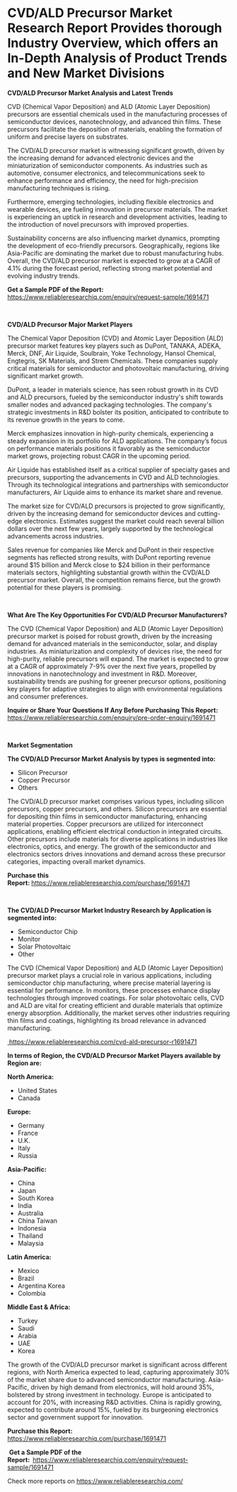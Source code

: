 <p><h1>CVD/ALD Precursor Market Research Report Provides thorough Industry Overview, which offers an In-Depth Analysis of Product Trends and New Market Divisions</h1></p><p><strong>CVD/ALD Precursor Market Analysis and Latest Trends</strong></p>
<p><p>CVD (Chemical Vapor Deposition) and ALD (Atomic Layer Deposition) precursors are essential chemicals used in the manufacturing processes of semiconductor devices, nanotechnology, and advanced thin films. These precursors facilitate the deposition of materials, enabling the formation of uniform and precise layers on substrates. </p><p>The CVD/ALD precursor market is witnessing significant growth, driven by the increasing demand for advanced electronic devices and the miniaturization of semiconductor components. As industries such as automotive, consumer electronics, and telecommunications seek to enhance performance and efficiency, the need for high-precision manufacturing techniques is rising. </p><p>Furthermore, emerging technologies, including flexible electronics and wearable devices, are fueling innovation in precursor materials. The market is experiencing an uptick in research and development activities, leading to the introduction of novel precursors with improved properties. </p><p>Sustainability concerns are also influencing market dynamics, prompting the development of eco-friendly precursors. Geographically, regions like Asia-Pacific are dominating the market due to robust manufacturing hubs. Overall, the CVD/ALD precursor market is expected to grow at a CAGR of 4.1% during the forecast period, reflecting strong market potential and evolving industry trends.</p></p>
<p><strong>Get a Sample PDF of the Report:&nbsp;</strong> <a href="https://www.reliableresearchiq.com/enquiry/request-sample/1691471?utm_campaign=3106&utm_medium=2&utm_source=Github&utm_content=ia&utm_term=27032025&utm_id=cvdald-precursor">https://www.reliableresearchiq.com/enquiry/request-sample/1691471</a></p>
<p>&nbsp;</p>
<p><strong>CVD/ALD Precursor Major Market Players</strong></p>
<p><p>The Chemical Vapor Deposition (CVD) and Atomic Layer Deposition (ALD) precursor market features key players such as DuPont, TANAKA, ADEKA, Merck, DNF, Air Liquide, Soulbrain, Yoke Technology, Hansol Chemical, Engtegris, SK Materials, and Strem Chemicals. These companies supply critical materials for semiconductor and photovoltaic manufacturing, driving significant market growth. </p><p>DuPont, a leader in materials science, has seen robust growth in its CVD and ALD precursors, fueled by the semiconductor industry's shift towards smaller nodes and advanced packaging technologies. The company's strategic investments in R&D bolster its position, anticipated to contribute to its revenue growth in the years to come.</p><p>Merck emphasizes innovation in high-purity chemicals, experiencing a steady expansion in its portfolio for ALD applications. The company’s focus on performance materials positions it favorably as the semiconductor market grows, projecting robust CAGR in the upcoming period.</p><p>Air Liquide has established itself as a critical supplier of specialty gases and precursors, supporting the advancements in CVD and ALD technologies. Through its technological integrations and partnerships with semiconductor manufacturers, Air Liquide aims to enhance its market share and revenue.</p><p>The market size for CVD/ALD precursors is projected to grow significantly, driven by the increasing demand for semiconductor devices and cutting-edge electronics. Estimates suggest the market could reach several billion dollars over the next few years, largely supported by the technological advancements across industries.</p><p>Sales revenue for companies like Merck and DuPont in their respective segments has reflected strong results, with DuPont reporting revenue around $15 billion and Merck close to $24 billion in their performance materials sectors, highlighting substantial growth within the CVD/ALD precursor market. Overall, the competition remains fierce, but the growth potential for these players is promising.</p></p>
<p>&nbsp;</p>
<p><strong>What Are The Key Opportunities For CVD/ALD Precursor Manufacturers?</strong></p>
<p><p>The CVD (Chemical Vapor Deposition) and ALD (Atomic Layer Deposition) precursor market is poised for robust growth, driven by the increasing demand for advanced materials in the semiconductor, solar, and display industries. As miniaturization and complexity of devices rise, the need for high-purity, reliable precursors will expand. The market is expected to grow at a CAGR of approximately 7-9% over the next five years, propelled by innovations in nanotechnology and investment in R&D. Moreover, sustainability trends are pushing for greener precursor options, positioning key players for adaptive strategies to align with environmental regulations and consumer preferences.</p></p>
<p><strong>Inquire or Share Your Questions If Any Before Purchasing This Report:</strong> <a href="https://www.reliableresearchiq.com/enquiry/pre-order-enquiry/1691471?utm_campaign=3106&utm_medium=2&utm_source=Github&utm_content=ia&utm_term=27032025&utm_id=cvdald-precursor">https://www.reliableresearchiq.com/enquiry/pre-order-enquiry/1691471</a></p>
<p>&nbsp;</p>
<p><strong>Market Segmentation</strong></p>
<p><strong>The CVD/ALD Precursor Market Analysis by types is segmented into:</strong></p>
<p><ul><li>Silicon Precursor</li><li>Copper Precursor</li><li>Others</li></ul></p>
<p><p>The CVD/ALD precursor market comprises various types, including silicon precursors, copper precursors, and others. Silicon precursors are essential for depositing thin films in semiconductor manufacturing, enhancing material properties. Copper precursors are utilized for interconnect applications, enabling efficient electrical conduction in integrated circuits. Other precursors include materials for diverse applications in industries like electronics, optics, and energy. The growth of the semiconductor and electronics sectors drives innovations and demand across these precursor categories, impacting overall market dynamics.</p></p>
<p><strong>Purchase this Report:&nbsp;</strong><a href="https://www.reliableresearchiq.com/purchase/1691471?utm_campaign=3106&utm_medium=2&utm_source=Github&utm_content=ia&utm_term=27032025&utm_id=cvdald-precursor">https://www.reliableresearchiq.com/purchase/1691471</a></p>
<p>&nbsp;</p>
<p><strong>The CVD/ALD Precursor Market Industry Research by Application is segmented into:</strong></p>
<p><ul><li>Semiconductor Chip</li><li>Monitor</li><li>Solar Photovoltaic</li><li>Other</li></ul></p>
<p><p>The CVD (Chemical Vapor Deposition) and ALD (Atomic Layer Deposition) precursor market plays a crucial role in various applications, including semiconductor chip manufacturing, where precise material layering is essential for performance. In monitors, these processes enhance display technologies through improved coatings. For solar photovoltaic cells, CVD and ALD are vital for creating efficient and durable materials that optimize energy absorption. Additionally, the market serves other industries requiring thin films and coatings, highlighting its broad relevance in advanced manufacturing.</p></p>
<p><a href="https://www.reliableresearchiq.com/cvd-ald-precursor-r1691471?utm_campaign=3106&utm_medium=2&utm_source=Github&utm_content=ia&utm_term=27032025&utm_id=cvdald-precursor">&nbsp;https://www.reliableresearchiq.com/cvd-ald-precursor-r1691471</a></p>
<p><strong>In terms of Region, the CVD/ALD Precursor Market Players available by Region are:</strong></p>
<p>
    <p> <strong> North America: </strong>
        <ul>
            <li>United States</li>
            <li>Canada</li>
        </ul>
        </p> 
    <p> <strong> Europe: </strong>
        <ul>
            <li>Germany</li>
            <li>France</li>
            <li>U.K.</li>
            <li>Italy</li>
            <li>Russia</li>
        </ul>
        </p> 
    <p> <strong> Asia-Pacific: </strong>
        <ul>
            <li>China</li>
            <li>Japan</li>
            <li>South Korea</li>
            <li>India</li>
            <li>Australia</li>
            <li>China Taiwan</li>
            <li>Indonesia</li>
            <li>Thailand</li>
            <li>Malaysia</li>
        </ul>
        </p> 
    <p> <strong> Latin America: </strong>
        <ul>
            <li>Mexico</li>
            <li>Brazil</li>
            <li>Argentina Korea</li>
            <li>Colombia</li>
        </ul>
        </p> 
    <p> <strong> Middle East & Africa: </strong>
        <ul>
            <li>Turkey</li>
            <li>Saudi</li>
            <li>Arabia</li>
            <li>UAE</li>
            <li>Korea</li>
        </ul>
    </p>
    </p>
<p><p>The growth of the CVD/ALD precursor market is significant across different regions, with North America expected to lead, capturing approximately 30% of the market share due to advanced semiconductor manufacturing. Asia-Pacific, driven by high demand from electronics, will hold around 35%, bolstered by strong investment in technology. Europe is anticipated to account for 20%, with increasing R&D activities. China is rapidly growing, expected to contribute around 15%, fueled by its burgeoning electronics sector and government support for innovation.</p></p>
<p><strong>Purchase this Report: </strong><a href="https://www.reliableresearchiq.com/purchase/1691471?utm_campaign=3106&utm_medium=2&utm_source=Github&utm_content=ia&utm_term=27032025&utm_id=cvdald-precursor">https://www.reliableresearchiq.com/purchase/1691471</a></p>
<p>&nbsp;<strong>Get a Sample PDF of the Report:&nbsp;&nbsp;</strong><a href="https://www.reliableresearchiq.com/enquiry/request-sample/1691471?utm_campaign=3106&utm_medium=2&utm_source=Github&utm_content=ia&utm_term=27032025&utm_id=cvdald-precursor">https://www.reliableresearchiq.com/enquiry/request-sample/1691471</a></p>
<p><strong></strong></p>
<p>Check more reports on <a href="https://www.reliableresearchiq.com/?utm_campaign=3106&utm_medium=2&utm_source=Github&utm_content=ia&utm_term=27032025&utm_id=cvdald-precursor">https://www.reliableresearchiq.com/</a></p>